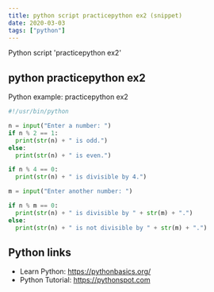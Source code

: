 ```yaml
---
title: python script practicepython ex2 (snippet)
date: 2020-03-03
tags: ["python"]
---
```

Python script 'practicepython ex2'


## python practicepython ex2

Python example: practicepython ex2

```python
#!/usr/bin/python

n = input("Enter a number: ")
if n % 2 == 1:
  print(str(n) + " is odd.")
else:
  print(str(n) + " is even.")

if n % 4 == 0:
  print(str(n) + " is divisible by 4.")

m = input("Enter another number: ")

if n % m == 0:
  print(str(n) + " is divisible by " + str(m) + ".")
else:
  print(str(n) + " is not divisible by " + str(m) + ".")


```

## Python links

- Learn Python: https://pythonbasics.org/
- Python Tutorial: https://pythonspot.com
